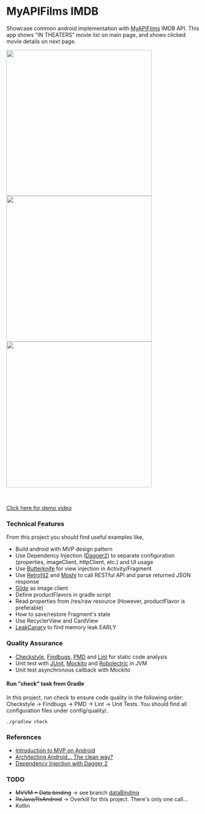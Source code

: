 # MyAPIFilms IMDB

Showcase common android implementation with [MyAPIFilms](http://api.myapifilms.com/index.do) IMDB API. This app shows “IN THEATERS” movie list on main page, and shows clicked movie details on next page.
<p align="left">
<img height="380" src="https://github.com/rascalyen/ApiMovies/blob/master/screenshot/00.png" />
<img height="380" src="https://github.com/rascalyen/ApiMovies/blob/master/screenshot/01.png" />
<img height="380" src="https://github.com/rascalyen/ApiMovies/blob/master/screenshot/02.png" />
</p><br>

[Click here for demo video](http://tinyurl.com/zcpotsl)


### Technical Features
From this project you should find useful examples like,

* Build android with MVP design pattern
* Use Dependency Injection ([Dagger2](http://google.github.io/dagger/)) to separate configuration (properties, imageClient, httpClient, etc.) and UI usage
* Use [Butterknife](https://github.com/JakeWharton/butterknife) for view injection in Activity/Fragment
* Use [Retrofit2](http://square.github.io/retrofit/) and [Moshi](https://github.com/square/moshi) to call RESTful API and parse returned JSON response
* [Glide](https://github.com/bumptech/glide) as image client
* Define productFlavors in gradle script
* Read properties from /res/raw resource (However, productFlavor is preferable)
* How to save/restore Fragment's state
* Use RecyclerView and CardView
* [LeakCanary](https://github.com/square/leakcanary) to find memory leak EARLY


### Quality Assurance
* [Checkstyle](http://checkstyle.sourceforge.net/), [Findbugs](http://findbugs.sourceforge.net/), [PMD](https://pmd.github.io/) and [Lint](https://developer.android.com/studio/write/lint.html) for static code analysis
* Unit test with [JUnit](http://junit.org/), [Mockito](http://mockito.org/) and [Robolectric](http://robolectric.org/) in JVM
* Unit test asynchronous callback with Mockito

#### Run "check" task from Gradle

In this project, run check to ensure code quality in the following order: Checkstyle -> Findbugs -> PMD -> Lint -> Unit Tests.  You should find all configuration files under config/quality/..

```
./gradlew check
```


### References
- [Introduction to MVP on Android](https://github.com/konmik/konmik.github.io/wiki/Introduction-to-Model-View-Presenter-on-Android)
- [Architecting Android… The clean way?](http://fernandocejas.com/2014/09/03/architecting-android-the-clean-way/)
- [Dependency Injection with Dagger 2](https://guides.codepath.com/android/Dependency-Injection-with-Dagger-2)


### TODO
- <s>MVVM + Data binding</s>  -> see branch [dataBinding](https://github.com/rascalyen/ApiMovies/tree/dataBinding)
- <s>RxJava/RxAndroid</s> -> Overkill for this project. There's only one call...
- Kotlin
